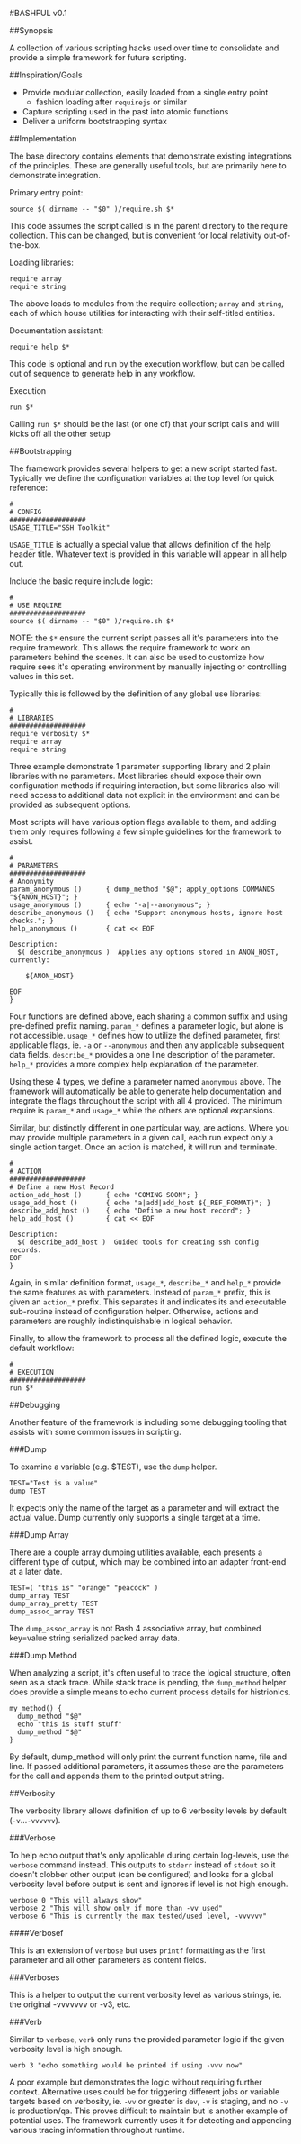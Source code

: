 #BASHFUL v0.1

##Synopsis

A collection of various scripting hacks used over time to consolidate and provide a simple framework for future scripting.

##Inspiration/Goals

* Provide modular collection, easily loaded from a single entry point
  * fashion loading after `requirejs` or similar
* Capture scripting used in the past into atomic functions
* Deliver a uniform bootstrapping syntax

##Implementation

The base directory contains elements that demonstrate existing integrations of the principles.  These are generally
 useful tools, but are primarily here to demonstrate integration.

Primary entry point:
```
source $( dirname -- "$0" )/require.sh $*
```
This code assumes the script called is in the parent directory to the require collection.  This can be changed, but is
 convenient for local relativity out-of-the-box.

Loading libraries:
```
require array
require string
```
The above loads to modules from the require collection; `array` and `string`, each of which house utilities for 
interacting with their self-titled entities.

Documentation assistant:
```
require help $*
```
This code is optional and run by the execution workflow, but can be called out of sequence to generate help in any workflow. 

Execution
```
run $*
```
Calling `run $*` should be the last (or one of) that your script calls and will kicks off all the other setup 

##Bootstrapping

The framework provides several helpers to get a new script started fast.  Typically we define the configuration variables at the top level for quick reference:

```
#
# CONFIG
###################
USAGE_TITLE="SSH Toolkit"
```

`USAGE_TITLE` is actually a special value that allows definition of the help header title.  Whatever text is provided in this variable will appear in all help out.

Include the basic require include logic:

```
#
# USE REQUIRE
###################
source $( dirname -- "$0" )/require.sh $*
```

NOTE: the `$*` ensure the current script passes all it's parameters into the require framework.  This allows the require framework to work on parameters behind the scenes.  It can also be used to customize how require sees it's operating environment by manually injecting or controlling values in this set.

Typically this is followed by the definition of any global use libraries:

```
#
# LIBRARIES
###################
require verbosity $*
require array
require string
```

Three example demonstrate 1 parameter supporting library and 2 plain libraries with no parameters.  Most libraries should expose their own configuration methods if requiring interaction, but some libraries also will need access to additional data not explicit in the environment and can be provided as subsequent options.

Most scripts will have various option flags available to them, and adding them only requires following a few simple guidelines for the framework to assist.

```
#
# PARAMETERS
###################
# Anonymity
param_anonymous ()      { dump_method "$@"; apply_options COMMANDS "${ANON_HOST}"; }
usage_anonymous ()      { echo "-a|--anonymous"; }
describe_anonymous ()   { echo "Support anonymous hosts, ignore host checks."; }
help_anonymous ()       { cat << EOF

Description:
  $( describe_anonymous )  Applies any options stored in ANON_HOST, currently:

    ${ANON_HOST}

EOF
}
```

Four functions are defined above, each sharing a common suffix and using pre-defined prefix naming.  `param_*` defines a parameter logic, but alone is not accessible.  `usage_*` defines how to utilize the defined parameter, first applicable flags, ie. `-a` or `--anonymous` and then any applicable subsequent data fields.  `describe_*` provides a one line description of the parameter.  `help_*` provides a more complex help explanation of the parameter.

Using these 4 types, we define a parameter named `anonymous` above.  The framework will automatically be able to generate help documentation and integrate the flags throughout the script with all 4 provided.  The minimum require is `param_*` and `usage_*` while the others are optional expansions.

Similar, but distinctly different in one particular way, are actions.  Where you may provide multiple parameters in a given call, each run expect only a single action target.  Once an action is matched, it will run and terminate.

```
#
# ACTION
###################
# Define a new Host Record
action_add_host ()      { echo "COMING SOON"; }
usage_add_host ()       { echo "a|add|add_host ${_REF_FORMAT}"; }
describe_add_host ()    { echo "Define a new host record"; }
help_add_host ()        { cat << EOF

Description:
  $( describe_add_host )  Guided tools for creating ssh config records.
EOF
}
```

Again, in similar definition format, `usage_*`, `describe_*` and `help_*` provide the same features as with parameters.  Instead of `param_*` prefix, this is given an `action_*` prefix.  This separates it and indicates its and executable sub-routine instead of configuration helper.  Otherwise, actions and parameters are roughly indistinquishable in logical behavior.

Finally, to allow the framework to process all the defined logic, execute the default workflow:

```
#
# EXECUTION
###################
run $*
```

##Debugging

Another feature of the framework is including some debugging tooling that assists with some common issues in scripting.

###Dump

To examine a variable (e.g. $TEST), use the `dump` helper.

```
TEST="Test is a value"
dump TEST
```

It expects only the name of the target as a parameter and will extract the actual value.  Dump currently only supports a single target at a time.

###Dump Array

There are a couple array dumping utilities available, each presents a different type of output, which may be combined into an adapter front-end at a later date.

```
TEST=( "this is" "orange" "peacock" )
dump_array TEST
dump_array_pretty TEST
dump_assoc_array TEST
```

The `dump_assoc_array` is not Bash 4 associative array, but combined key=value string serialized packed array data.

###Dump Method

When analyzing a script, it's often useful to trace the logical structure, often seen as a stack trace.  While stack trace is pending, the `dump_method` helper does provide a simple means to echo current process details for histrionics.

```
my_method() {
  dump_method "$@"
  echo "this is stuff stuff"
  dump_method "$@"
}
```

By default, dump_method will only print the current function name, file and line.  If passed additional parameters, it assumes these are the parameters for the call and appends them to the printed output string.

##Verbosity

The verbosity library allows definition of up to 6 verbosity levels by default (`-v`...`-vvvvvv`).

###Verbose

To help echo output that's only applicable during certain log-levels, use the `verbose` command instead.  This outputs to `stderr` instead of `stdout` so it doesn't clobber other output (can be configured) and looks for a global verbosity level before output is sent and ignores if level is not high enough.

```
verbose 0 "This will always show"
verbose 2 "This will show only if more than -vv used"
verbose 6 "This is currently the max tested/used level, -vvvvvv"
```

####Verbosef

This is an extension of `verbose` but uses `printf` formatting as the first parameter and all other parameters as content fields.

###Verboses

This is a helper to output the current verbosity level as various strings, ie. the original -vvvvvvv or -v3, etc.

###Verb

Similar to `verbose`, `verb` only runs the provided parameter logic if the given verbosity level is high enough.

```
verb 3 "echo something would be printed if using -vvv now"
```

A poor example but demonstrates the logic without requiring further context.  Alternative uses could be for triggering different jobs or variable targets based on verbosity, ie. `-vv` or greater is `dev`, `-v` is staging, and no `-v` is production/qa.  This proves difficult to maintain but is another example of potential uses.  The framework currently uses it for detecting and appending various tracing information throughout runtime. 
